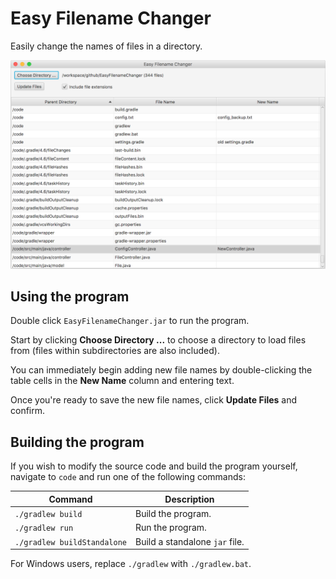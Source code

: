 # Easy Filename Changer
Easily change the names of files in a directory.

![See /resources/screenshot.jpg for an example of the program running.](resources/screenshot.png "Screenshot example")

## Using the program
Double click `EasyFilenameChanger.jar` to run the program.

Start by clicking **Choose Directory ...** to choose a directory to load files from (files within subdirectories are also included).

You can immediately begin adding new file names by double-clicking the table cells in the **New Name** column and entering text.

Once you're ready to save the new file names, click **Update Files** and confirm.

## Building the program
If you wish to modify the source code and build the program yourself, navigate to `code` and run one of the following commands:

| Command                     | Description                    |
|-----------------------------|--------------------------------|
| `./gradlew build`           | Build the program.             |
| `./gradlew run`             | Run the program.               |
| `./gradlew buildStandalone` | Build a standalone `jar` file. |

For Windows users, replace `./gradlew` with `./gradlew.bat`.
